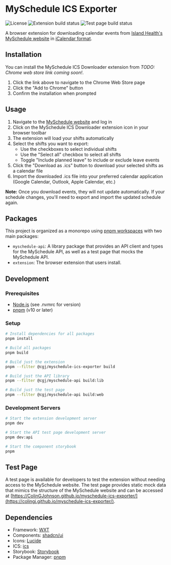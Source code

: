# MySchedule ICS Exporter

![License](https://img.shields.io/github/license/ColinGJohnson/myschedule-ics-exporter)
![Extension build status](https://github.com/ColinGJohnson/myschedule-ics-exporter/actions/workflows/build-zip.yml/badge.svg)
![Test page build status](https://github.com/ColinGJohnson/myschedule-ics-exporter/actions/workflows/deploy-test-page.yml/badge.svg)

A browser extension for downloading calendar events from [Island Health's MySchedule website](https://myschedule.islandhealth.ca/) in [iCalendar format](https://en.wikipedia.org/wiki/ICalendar).

## Installation

You can install the MySchedule ICS Downloader extension from *TODO: Chrome web store link coming soon!*.

1. Click the link above to navigate to the Chrome Web Store page
2. Click the "Add to Chrome" button
3. Confirm the installation when prompted

## Usage

1. Navigate to the [MySchedule website](https://myschedule.islandhealth.ca/) and log in
2. Click on the MySchedule ICS Downloader extension icon in your browser toolbar
3. The extension will load your shifts automatically
4. Select the shifts you want to export:
   - Use the checkboxes to select individual shifts
   - Use the "Select all" checkbox to select all shifts
   - Toggle "Include planned leave" to include or exclude leave events
5. Click the "Download as .ics" button to download your selected shifts as a calendar file
6. Import the downloaded .ics file into your preferred calendar application (Google Calendar, Outlook, Apple Calendar, etc.)

**Note:** Once you download events, they will not update automatically. If your schedule changes, you'll need to export and import the updated schedule again.

## Packages

This project is organized as a monorepo using [pnpm workspaces](https://pnpm.io/workspaces) with two main packages:

- `myschedule-api`: A library package that provides an API client and types for the MySchedule API, as well as a test page that mocks the MySchedule API.
- `extension`: The browser extension that users install.

## Development

### Prerequisites

- [Node.js](https://nodejs.org/) (see .nvmrc for version)
- [pnpm](https://pnpm.io/) (v10 or later)

### Setup

```bash
# Install dependencies for all packages
pnpm install

# Build all packages
pnpm build

# Build just the extension
pnpm --filter @cgj/myschedule-ics-exporter build

# Build just the API library
pnpm --filter @cgj/myschedule-api build:lib

# Build just the test page
pnpm --filter @cgj/myschedule-api build:web
```

### Development Servers

```bash
# Start the extension development server
pnpm dev

# Start the API test page development server
pnpm dev:api

# Start the component storybook
pnpm 
```

## Test Page

A test page is available for developers to test the extension without needing access to the MySchedule website. The test page provides static mock data that mimics the structure of the MySchedule website and can be accessed at [https://ColinGJohnson.github.io/myschedule-ics-exporter/](https://colingj.github.io/myschedule-ics-exporter/).

## Dependencies

- Framework: [WXT](https://wxt.dev/)
- Components: [shadcn/ui](https://ui.shadcn.com/)
- Icons: [Lucide](https://lucide.dev/)
- ICS: [ics](https://www.npmjs.com/package/ics)
- Storybook: [Storybook](https://storybook.js.org/)
- Package Manager: [pnpm](https://pnpm.io/)
